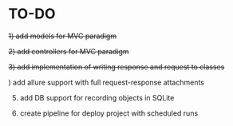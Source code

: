 # TO-DO 
~~1) add models for MVC paradigm~~ 

~~2) add controllers for MVC paradigm~~  

~~3) add implementation of writing response and request to classes~~

) add allure support with full request-response attachments 

5) add DB support for recording objects in SQLite 

6) create pipeline for deploy project with scheduled runs